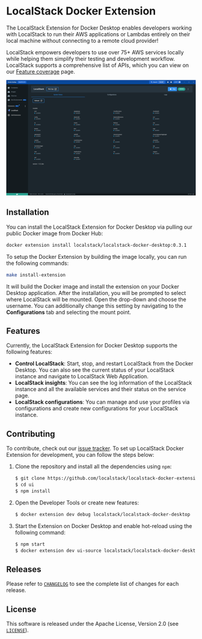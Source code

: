 # LocalStack Docker Extension

The LocalStack Extension for Docker Desktop enables developers working with LocalStack to run their AWS applications or Lambdas entirely on their local machine without connecting to a remote cloud provider!

LocalStack empowers developers to use over 75+ AWS services locally while helping them simplify their testing and development workflow. LocalStack supports a comprehensive list of APIs, which you can view on our [Feature coverage](https://docs.localstack.cloud/aws/feature-coverage/) page.

![Snap of LocalStack running on Docker Desktop as a Docker Extension](.github/images/1-systemStatus.png)

## Installation

You can install the LocalStack Extension for Docker Desktop via pulling our public Docker image from Docker Hub:

```bash
docker extension install localstack/localstack-docker-desktop:0.3.1
```

To setup the Docker Extension by building the image locally, you can run the following commands:

```bash
make install-extension
```

It will build the Docker image and install the extension on your Docker Desktop application. After the installation, you will be prompted to select where LocalStack will be mounted. Open the drop-down and choose the username. You can additionally change this setting by navigating to the **Configurations** tab and selecting the mount point.

## Features

Currently, the LocalStack Extension for Docker Desktop supports the following features:

* **Control LocalStack**: Start, stop, and restart LocalStack from the Docker Desktop. You can also see the current status of your LocalStack instance and navigate to LocalStack Web Application.
* **LocalStack insights**: You can see the log information of the LocalStack instance and all the available services and their status on the service page. 
* **LocalStack configurations**: You can manage and use your profiles via configurations and create new configurations for your LocalStack instance.

## Contributing

To contribute, check out our [issue tracker](https://github.com/localstack/localstack-docker-extension/). To set up LocalStack Docker Extension for development, you can follow the steps below:

1. Clone the repository and install all the dependencies using `npm`:

    ```bash
    $ git clone https://github.com/localstack/localstack-docker-extension/
    $ cd ui
    $ npm install
    ```

2. Open the Developer Tools or create new features:
    ```bash
    $ docker extension dev debug localstack/localstack-docker-desktop
    ```

3. Start the Extension on Docker Desktop and enable hot-reload using the following command:
    ```bash
    $ npm start 
    $ docker extension dev ui-source localstack/localstack-docker-desktop http://localhost:3000
    ```

## Releases

Please refer to [`CHANGELOG`](CHANGELOG.md) to see the complete list of changes for each release.

## License

This software is released under the Apache License, Version 2.0 (see [`LICENSE`](LICENSE)).
